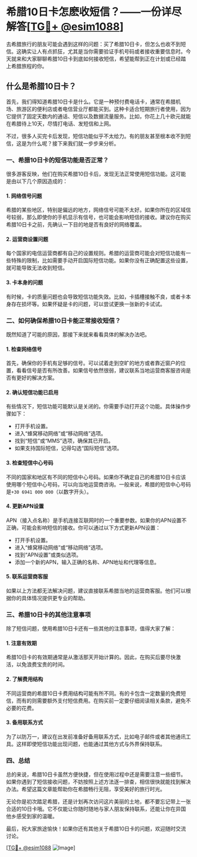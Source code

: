 # 希腊10日卡怎麽收短信？——一份详尽解答[[TG💪+ @esim1088](https://t.me/s/esim1088)]

去希腊旅行的朋友可能会遇到这样的问题：买了希腊10日卡，但怎么也收不到短信。这确实让人有点抓狂，尤其是当你需要验证手机号码或者接收重要信息时。今天就来和大家聊聊希腊10日卡到底如何接收短信，希望能帮到正在计划或已经踏上希腊旅程的你。

## 什么是希腊10日卡？

首先，我们得知道希腊10日卡是什么。它是一种预付费电话卡，通常在希腊机场、旅游区的便利店或者电信营业厅都能买到。这种卡适合短期旅行者使用，因为它提供了固定天数内的通话、短信以及数据流量服务。比如，你花上几十欧元就能在希腊待上10天，尽情打电话、发短信和上网。

不过，很多人买完卡后发现，短信功能似乎不太给力。有的朋友甚至根本收不到短信，这是为什么呢？接下来我们就一步步来分析。

### 一、希腊10日卡的短信功能是否正常？

很多游客反映，他们在购买希腊10日卡后，发现无法正常使用短信功能。这可能是由以下几个原因造成的：

#### 1. **网络信号问题**

希腊的某些地区，特别是偏远的地方，网络信号可能不太好。如果你所在的区域信号较弱，那么即使你的手机显示有信号，也可能会影响短信的接收。建议你在购买希腊10日卡之前，先确认一下目的地是否有良好的网络覆盖。

#### 2. **运营商设置问题**

每个国家的电信运营商都有自己的设置规则。希腊的运营商可能会对短信功能有一些特殊的限制，比如需要手动开启国际短信功能。如果你没有正确配置这些设置，就可能导致无法收到短信。

#### 3. **卡本身的问题**

有时候，卡的质量问题也会导致短信功能失效。比如，卡插槽接触不良，或者卡本身存在损坏等。如果怀疑是卡的问题，可以尝试更换一张新的卡试试。

### 二、如何确保希腊10日卡能正常接收短信？

既然知道了可能的原因，那接下来就来看看具体的解决办法吧。

#### 1. **检查网络信号**

首先，确保你的手机有足够的信号。可以试着走到空旷的地方或者靠近窗户的位置，看看信号是否有所改善。如果信号依然很弱，建议联系当地运营商客服咨询是否有更好的解决方案。

#### 2. **确认短信功能已启用**

有些情况下，短信功能可能默认是关闭的。你需要手动打开这个功能。具体操作步骤如下：

- 打开手机设置。
- 进入“蜂窝移动网络”或“移动网络”选项。
- 找到“短信”或“MMS”选项，确保其已开启。
- 如果支持国际短信，记得勾选“国际短信”选项。

#### 3. **检查短信中心号码**

不同的国家和地区有不同的短信中心号码。如果你不确定自己的希腊10日卡应该使用哪个短信中心号码，可以向当地运营商咨询。一般来说，希腊的短信中心号码是`+30 6941 000 000`（以数字开头）。

#### 4. **更新APN设置**

APN（接入点名称）是手机连接互联网时的一个重要参数。如果你的APN设置不正确，可能会影响短信的接收。你可以通过以下方式更新APN设置：

- 打开手机设置。
- 进入“蜂窝移动网络”或“移动网络”选项。
- 找到“APN设置”或类似选项。
- 添加一个新的APN，输入正确的名称、APN地址和代理等信息。

#### 5. **联系运营商客服**

如果以上方法都无法解决问题，建议直接联系希腊当地的运营商客服。他们可以根据你的具体情况提供更专业的帮助。

### 三、希腊10日卡的其他注意事项

除了短信问题，使用希腊10日卡还有一些其他的注意事项，值得大家了解：

#### 1. **注意有效期**

希腊10日卡的有效期通常是从激活那天开始计算的。因此，在购买后要尽快激活，以免浪费宝贵的时间。

#### 2. **了解费用结构**

不同运营商的希腊10日卡费用结构可能有所不同。有的卡包含一定数量的免费短信，而有的则需要额外支付短信费用。在购买前一定要仔细阅读相关条款，避免不必要的花费。

#### 3. **备用联系方式**

为了以防万一，建议在出发前准备好备用联系方式，比如电子邮件或者其他通讯工具。这样即使短信功能出现问题，也能通过其他方式与外界保持联系。

### 四、总结

总的来说，希腊10日卡虽然方便快捷，但在使用过程中还是需要注意一些细节。如果你遇到了短信接收问题，不妨按照上述方法逐一排查，相信很快就能找到解决办法。希望这篇文章能帮助你在希腊畅行无阻，享受美好的旅行时光。

无论你是初次踏足希腊，还是计划再次访问这片美丽的土地，都不要忘记带上一张合适的10日卡哦。它不仅能让你随时随地与家人朋友保持联系，还能让你在异国他乡感受到家的温暖。

最后，祝大家旅途愉快！如果你还有其他关于希腊10日卡的问题，欢迎随时交流讨论。

[[TG💪+ @esim1088](https://t.me/s/esim1088) ![Image](https://i.postimg.cc/4NQfJmqS/Snipaste-2025-05-13-00-14-12.png)]